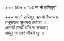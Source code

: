 +++
title = "०३ मा नो हासिषुर्"

+++
मा नो हासिषुर् ऋषयो दैव्यासस्  
तनूपावानः शुचयस् तपोजाः ।  
अमर्त्या मर्त्याँ अभि नः सचध्वम्  
आयुर् नः प्रतरं जीवसे धुः ॥